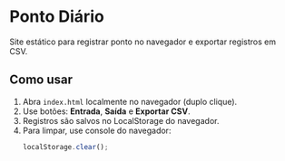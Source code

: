 # Ponto Diário

Site estático para registrar ponto no navegador e exportar registros em CSV.

## Como usar

1. Abra `index.html` localmente no navegador (duplo clique).
2. Use botões: **Entrada**, **Saída** e **Exportar CSV**.
3. Registros são salvos no LocalStorage do navegador.
4. Para limpar, use console do navegador:
   ```js
   localStorage.clear();
